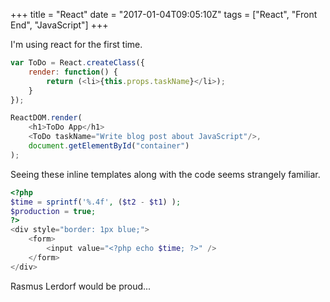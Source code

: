 +++
title = "React"
date = "2017-01-04T09:05:10Z"
tags = ["React", "Front End", "JavaScript"]
+++

I'm using react for the first time.

~~~JavaScript
var ToDo = React.createClass({
    render: function() {
        return (<li>{this.props.taskName}</li>);
    }
});

ReactDOM.render( 
    <h1>ToDo App</h1>
    <ToDo taskName="Write blog post about JavaScript"/>,
    document.getElementById("container")
);
~~~

Seeing these inline templates along with the code seems strangely familiar.

~~~PHP
<?php
$time = sprintf('%.4f', ($t2 - $t1) );
$production = true;
?>
<div style="border: 1px blue;">
    <form>
        <input value="<?php echo $time; ?>" />
    </form>
</div>
~~~

Rasmus Lerdorf would be proud...